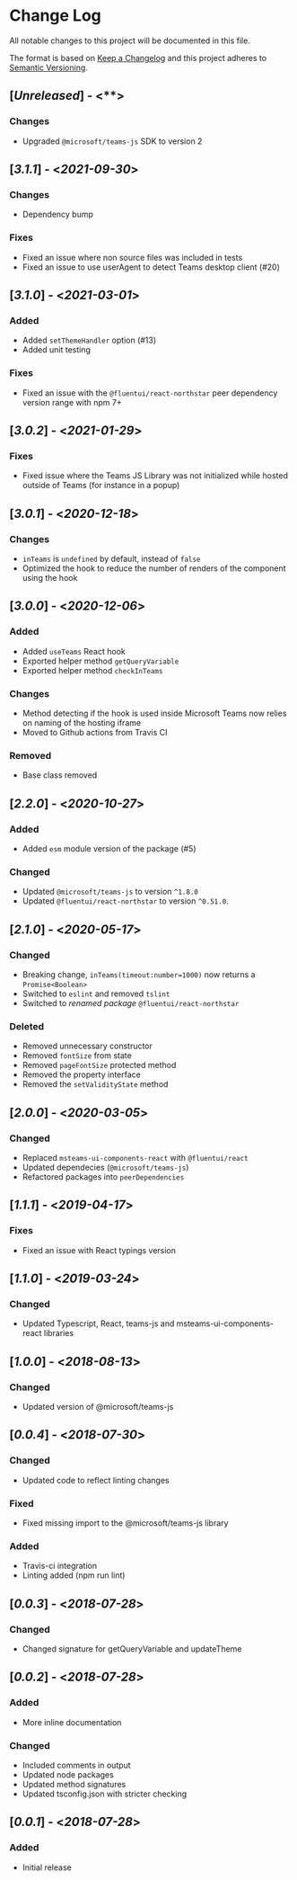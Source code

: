 # Change Log

All notable changes to this project will be documented in this file.

The format is based on [Keep a Changelog](http://keepachangelog.com/)
and this project adheres to [Semantic Versioning](http://semver.org/).


## [*Unreleased*] - <**>

### Changes

* Upgraded `@microsoft/teams-js` SDK to version 2

## [*3.1.1*] - <*2021-09-30*>

### Changes

* Dependency bump

### Fixes

* Fixed an issue where non source files was included in tests
* Fixed an issue to use userAgent to detect Teams desktop client (#20)

## [*3.1.0*] - <*2021-03-01*>

### Added

* Added `setThemeHandler` option (#13)
* Added unit testing

### Fixes

* Fixed an issue with the `@fluentui/react-northstar` peer dependency version range with npm 7+

## [*3.0.2*] - <*2021-01-29*>

### Fixes

* Fixed issue where the Teams JS Library was not initialized while hosted outside of Teams (for instance in a popup)

## [*3.0.1*] - <*2020-12-18*>

### Changes

* `inTeams` is `undefined` by default, instead of `false`
* Optimized the hook to reduce the number of renders of the component using the hook

## [*3.0.0*] - <*2020-12-06*>

### Added

* Added `useTeams` React hook
* Exported helper method `getQueryVariable`
* Exported helper method `checkInTeams`

### Changes

* Method detecting if the hook is used inside Microsoft Teams now relies on naming of the hosting iframe
* Moved to Github actions from Travis CI

### Removed

* Base class removed

## [*2.2.0*] - <*2020-10-27*>

### Added

* Added `esm` module version of the package (#5)

### Changed

* Updated `@microsoft/teams-js` to version `^1.8.0`
* Updated `@fluentui/react-northstar` to version `^0.51.0`.

## [*2.1.0*] - <*2020-05-17*>

### Changed

* Breaking change, `inTeams(timeout:number=1000)` now returns a `Promise<Boolean>`
* Switched to `eslint` and removed `tslint`
* Switched to *renamed package* `@fluentui/react-northstar`

### Deleted

* Removed unnecessary constructor
* Removed `fontSize` from state
* Removed `pageFontSize` protected method
* Removed the property interface
* Removed the `setValidityState` method

## [*2.0.0*] - <*2020-03-05*>

### Changed

* Replaced `msteams-ui-components-react` with `@fluentui/react`
* Updated dependecies (`@microsoft/teams-js`)
* Refactored packages into `peerDependencies`

## [*1.1.1*] - <*2019-04-17*>

### Fixes

* Fixed an issue with React typings version

## [*1.1.0*] - <*2019-03-24*>

### Changed

* Updated Typescript, React, teams-js and msteams-ui-components-react libraries

## [*1.0.0*] - <*2018-08-13*>

### Changed

* Updated version of @microsoft/teams-js

## [*0.0.4*] - <*2018-07-30*>

### Changed

* Updated code to reflect linting changes

### Fixed

* Fixed missing import to the @microsoft/teams-js library

### Added

* Travis-ci integration
* Linting added (npm run lint)

## [*0.0.3*] - <*2018-07-28*>

### Changed

* Changed signature for getQueryVariable and updateTheme

## [*0.0.2*] - <*2018-07-28*>

### Added

* More inline documentation

### Changed

* Included comments in output
* Updated node packages
* Updated method signatures
* Updated tsconfig.json with stricter checking

## [*0.0.1*] - <*2018-07-28*>

### Added

* Initial release
